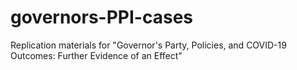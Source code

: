 # governors-PPI-cases
Replication materials for "Governor's Party, Policies, and COVID-19 Outcomes: Further Evidence of an Effect"
